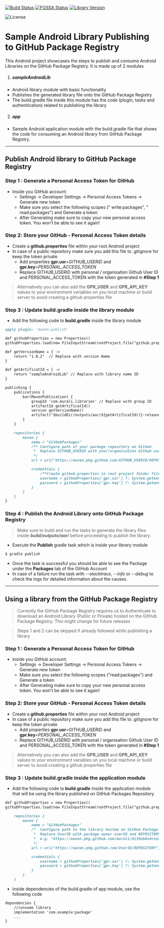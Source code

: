 
[![Build Status](https://github.com/murali/GitHubAndroidLibrary/workflows/Android%20CI/badge.svg)](https://github.com/enefce/GitHubAndroidLibrary/actions)
[![FOSSA Status](https://app.fossa.com/api/projects/git%2Bgithub.com%2Fenefce%2FAndroidLibraryForGitHubPackagesDemo.svg?type=shield)](https://app.fossa.com/projects/git%2Bgithub.com%2Fenefce%2FAndroidLibraryForGitHubPackagesDemo?ref=badge_shield)
[![Library Version](https://img.shields.io/badge/LibraryVersion-v1.0.2-brightgreen)](https://github.com/murali/GitHubAndroidLibrary/packages/50498)

![License](https://img.shields.io/github/license/murali/GitHubAndroidLibrary?color=2fc544)


# Sample Android Library Publishing to GitHub Package Registry

  This Android project showcases the steps to publish and consume Android Libraries on the GitHub Package Registry.
   It is made up of 2 modules 
  1.  ##### sampleAndroidLib
   - Android library module with basic functionality
   - Publishes the generated library file onto the GitHub Package Registry
   - The build.gradle file inside this module has the code (plugin, tasks and authentication) related to publishing the library
  2.  #####  app
   - Sample Android application module with the build.gradle file that shows the code for consuming an Android library from GitHub Package Registry.
 
------------
## Publish Android library to GitHub Package Registry

### Step 1 : Generate a Personal Access Token for GitHub
- Inside you GitHub account:
	- Settings -> Developer Settings -> Personal Access Tokens -> Generate new token
	- Make sure you select the following scopes (" write:packages", " read:packages") and Generate a token
	- After Generating make sure to copy your new personal access token. You won’t be able to see it again!

### Step 2: Store your GitHub - Personal Access Token details
- Create a **github.properties** file within your root Android project
- In case of a public repository make sure you  add this file to .gitignore for keep the token private
	- Add properties **gpr.usr**=*GITHUB_USERID* and **gpr.key**=*PERSONAL_ACCESS_TOKEN*
	- Replace GITHUB_USERID with personal / organisation Github User ID and PERSONAL_ACCESS_TOKEN with the token generated in **#Step 1**
	
> Alternatively you can also add the **GPR_USER** and **GPR_API_KEY** values to your environment variables on you local machine or build server to avoid creating a github properties file

### Step 3 : Update build.gradle inside the library module
- Add the following code to **build.gradle** inside the library module
```markdown
apply plugin: 'maven-publish'
```
```markdown
def githubProperties = new Properties()
githubProperties.load(new FileInputStream(rootProject.file("github.properties")))  
```
```markdown
def getVersionName = { ->
    return "1.0.2"  // Replace with version Name
}
```
```markdown
def getArtificatId = { ->
    return "sampleAndroidLib" // Replace with library name ID
}
```
```markdown
publishing {
    publications {
        bar(MavenPublication) {
            groupId 'com.murali.libraries' // Replace with group ID
            artifactId getArtificatId()
            version getVersionName()
            artifact("$buildDir/outputs/aar/${getArtificatId()}-release.aar")
        }
    }

    repositories {
        maven {
            name = "GitHubPackages"
            /** Configure path of your package repository on Github
             *  Replace GITHUB_USERID with your/organisation Github userID and REPOSITORY with the repository name on GitHub
             */
            url = uri("https://maven.pkg.github.com/GITHUB_USERID/REPOSITORY")

            credentials {
                /**Create github.properties in root project folder file with gpr.usr=GITHUB_USER_ID  & gpr.key=PERSONAL_ACCESS_TOKEN**/
                username = githubProperties['gpr.usr'] ?: System.getenv("GPR_USER")
                password = githubProperties['gpr.key'] ?: System.getenv("GPR_API_KEY")
            }
        }
    }
}
```
### Step 4 : Publish the Android Library onto GitHub Package Registry
> Make sure to build and run the tasks to generate the library files inside ***build/outputs/aar/*** before proceeding to publish the library.


- Execute the ****Publish**** gradle task which is inside your library module
  
```markdown
$ gradle publish
```
- Once the task is successful you should be able to see the Package under the **Packages** tab of the GitHub Account
- In case of a failure run the task with *--stacktrace*, *--info* or *--debug* to check the logs for detailed information about the causes.
	
	

------------
## Using a library from the GitHub Package Registry
> Currently the GitHub Package Registry requires us to Authenticate to download an Android Library (Public or Private) hosted on the GitHub Package Registry. This might change for future releases

> Steps 1 and 2 can be skipped if already followed while publishing a library

### Step 1 : Generate a Personal Access Token for GitHub
- Inside you GitHub account:
	- Settings -> Developer Settings -> Personal Access Tokens -> Generate new token
	- Make sure you select the following scopes ("read:packages") and Generate a token
	- After Generating make sure to copy your new personal access token. You won’t be able to see it again!

### Step 2: Store your GitHub - Personal Access Token details
- Create a **github.properties** file within your root Android project
- In case of a public repository make sure you  add this file to .gitignore for keep the token private
	- Add properties **gpr.usr**=*GITHUB_USERID* and **gpr.key**=*PERSONAL_ACCESS_TOKEN*
	- Replace GITHUB_USERID with personal / organisation Github User ID and PERSONAL_ACCESS_TOKEN with the token generated in **#Step 1**
	
> Alternatively you can also add the **GPR_USER** and **GPR_API_KEY** values to your environment variables on you local machine or build server to avoid creating a github properties file

### Step 3 : Update build.gradle inside the application module 
- Add the following code to **build.gradle** inside the application module that will be using the library published on GitHub Packages Repository
```markdown
def githubProperties = new Properties()
githubProperties.load(new FileInputStream(rootProject.file("github.properties")))  
```
```markdown
    repositories {
        maven {
            name = "GitHubPackages"
            /*  Configure path to the library hosted on GitHub Package Registry
             *  Replace UserID with package owner userID and REPOSITORY with the repository name
             *  e.g. "https://maven.pkg.github.com/murali/GitHubAndroidLibrary"
             */
            url = uri("https://maven.pkg.github.com/UserID/REPOSITORY")

            credentials {
                username = githubProperties['gpr.usr'] ?: System.getenv("GPR_USER")
                password = githubProperties['gpr.key'] ?: System.getenv("GPR_API_KEY")
            }
        }
    }
```

- inside dependencies of the build.gradle of app module, use the following code
```markdown
dependencies {
    //consume library
    implementation 'com.example:package'
	...
}
```
